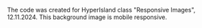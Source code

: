 The code was created for HyperIsland class "Responsive Images", 12.11.2024.
This background image is mobile responsive.
